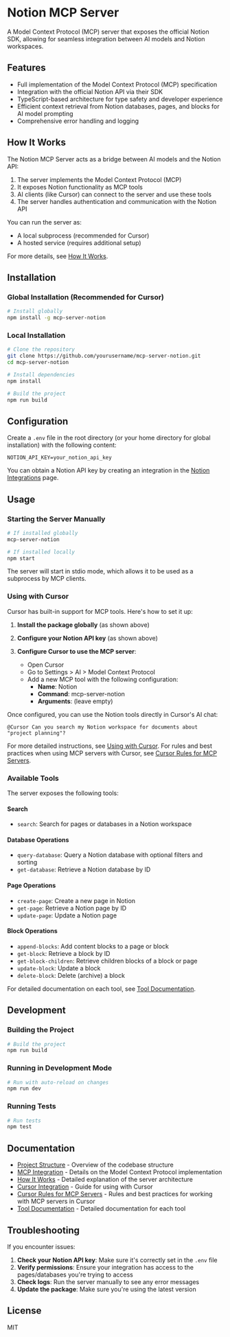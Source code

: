 # Notion MCP Server

A Model Context Protocol (MCP) server that exposes the official Notion SDK, allowing for seamless integration between AI models and Notion workspaces.

## Features

- Full implementation of the Model Context Protocol (MCP) specification
- Integration with the official Notion API via their SDK
- TypeScript-based architecture for type safety and developer experience
- Efficient context retrieval from Notion databases, pages, and blocks for AI model prompting
- Comprehensive error handling and logging

## How It Works

The Notion MCP Server acts as a bridge between AI models and the Notion API:

1. The server implements the Model Context Protocol (MCP)
2. It exposes Notion functionality as MCP tools
3. AI clients (like Cursor) can connect to the server and use these tools
4. The server handles authentication and communication with the Notion API

You can run the server as:

- A local subprocess (recommended for Cursor)
- A hosted service (requires additional setup)

For more details, see [How It Works](docs/HOW_IT_WORKS.md).

## Installation

### Global Installation (Recommended for Cursor)

```bash
# Install globally
npm install -g mcp-server-notion
```

### Local Installation

```bash
# Clone the repository
git clone https://github.com/yourusername/mcp-server-notion.git
cd mcp-server-notion

# Install dependencies
npm install

# Build the project
npm run build
```

## Configuration

Create a `.env` file in the root directory (or your home directory for global installation) with the following content:

```
NOTION_API_KEY=your_notion_api_key
```

You can obtain a Notion API key by creating an integration in the [Notion Integrations](https://www.notion.so/my-integrations) page.

## Usage

### Starting the Server Manually

```bash
# If installed globally
mcp-server-notion

# If installed locally
npm start
```

The server will start in stdio mode, which allows it to be used as a subprocess by MCP clients.

### Using with Cursor

Cursor has built-in support for MCP tools. Here's how to set it up:

1. **Install the package globally** (as shown above)

2. **Configure your Notion API key** (as shown above)

3. **Configure Cursor to use the MCP server**:
   - Open Cursor
   - Go to Settings > AI > Model Context Protocol
   - Add a new MCP tool with the following configuration:
     - **Name**: Notion
     - **Command**: mcp-server-notion
     - **Arguments**: (leave empty)

Once configured, you can use the Notion tools directly in Cursor's AI chat:

```
@Cursor Can you search my Notion workspace for documents about "project planning"?
```

For more detailed instructions, see [Using with Cursor](docs/CURSOR_INTEGRATION.md).
For rules and best practices when using MCP servers with Cursor, see [Cursor Rules for MCP Servers](docs/CURSOR_RULES.md).

### Available Tools

The server exposes the following tools:

#### Search

- `search`: Search for pages or databases in a Notion workspace

#### Database Operations

- `query-database`: Query a Notion database with optional filters and sorting
- `get-database`: Retrieve a Notion database by ID

#### Page Operations

- `create-page`: Create a new page in Notion
- `get-page`: Retrieve a Notion page by ID
- `update-page`: Update a Notion page

#### Block Operations

- `append-blocks`: Add content blocks to a page or block
- `get-block`: Retrieve a block by ID
- `get-block-children`: Retrieve children blocks of a block or page
- `update-block`: Update a block
- `delete-block`: Delete (archive) a block

For detailed documentation on each tool, see [Tool Documentation](docs/TOOLS.md).

## Development

### Building the Project

```bash
# Build the project
npm run build
```

### Running in Development Mode

```bash
# Run with auto-reload on changes
npm run dev
```

### Running Tests

```bash
# Run tests
npm test
```

## Documentation

- [Project Structure](docs/STRUCTURE.md) - Overview of the codebase structure
- [MCP Integration](docs/MCP.md) - Details on the Model Context Protocol implementation
- [How It Works](docs/HOW_IT_WORKS.md) - Detailed explanation of the server architecture
- [Cursor Integration](docs/CURSOR_INTEGRATION.md) - Guide for using with Cursor
- [Cursor Rules for MCP Servers](docs/CURSOR_RULES.md) - Rules and best practices for working with MCP servers in Cursor
- [Tool Documentation](docs/TOOLS.md) - Detailed documentation for each tool

## Troubleshooting

If you encounter issues:

1. **Check your Notion API key**: Make sure it's correctly set in the `.env` file
2. **Verify permissions**: Ensure your integration has access to the pages/databases you're trying to access
3. **Check logs**: Run the server manually to see any error messages
4. **Update the package**: Make sure you're using the latest version

## License

MIT

